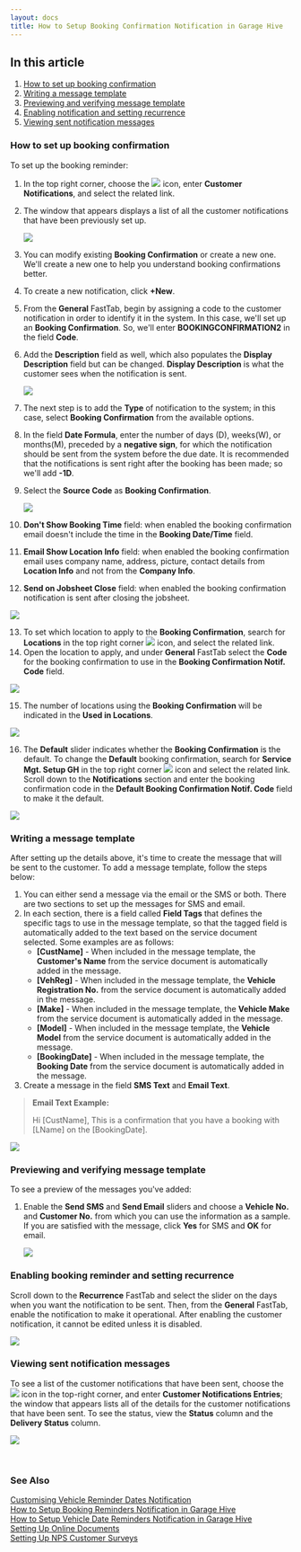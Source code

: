 ```yaml
---
layout: docs
title: How to Setup Booking Confirmation Notification in Garage Hive
---
```


## In this article
1. [How to set up booking confirmation](#how-to-set-up-booking-confirmation)
2. [Writing a message template](#writing-a-message-template)
3. [Previewing and verifying message template](#previewing-and-verifying-message-template)
4. [Enabling notification and setting recurrence](#enabling-notification-and-setting-recurrence)
5. [Viewing sent notification messages](#viewing-sent-notification-messages)

### How to set up booking confirmation
To set up the booking reminder:
1. In the top right corner, choose the ![](media/search_icon.png) icon, enter **Customer Notifications**, and select the related link.
2. The window that appears displays a list of all the customer notifications that have been previously set up.

   ![](media/garagehive-booking-reminder1.gif)

3. You can modify existing **Booking Confirmation** or create a new one. We'll create a new one to help you understand booking confirmations better.
4. To create a new notification, click **+New**.
5. From the **General** FastTab, begin by assigning a code to the customer notification in order to identify it in the system. In this case, we'll set up an **Booking Confirmation**. So, we'll enter **BOOKINGCONFIRMATION2** in the field **Code**.
6. Add the **Description** field as well, which also populates the **Display Description** field but can be changed. **Display Description** is what the customer sees when the notification is sent.

   ![](media/garagehive-booking-confirmation1.gif)

7. The next step is to add the **Type** of notification to the system; in this case, select **Booking Confirmation** from the available options.
8. In the field **Date Formula**, enter the number of days (D), weeks(W), or months(M), preceded by a **negative sign**, for which the notification should be sent from the system before the due date. It is recommended that the notifications is sent right after the booking has been made; so we'll add **-1D**.
9. Select the **Source Code** as **Booking Confirmation**.

   ![](media/garagehive-booking-confirmation2.gif)

10. **Don't Show Booking Time** field: when enabled the booking confirmation email doesn't include the time in the **Booking Date/Time** field.
11. **Email Show Location Info** field: when enabled the booking confirmation email uses company name, address, picture, contact details from **Location Info** and not from the **Company Info**.
12. **Send on Jobsheet Close** field: when enabled the booking confirmation notification is sent after closing the jobsheet.

   ![](media/garagehive-booking-confirmation3.png)

13. To set which location to apply to the **Booking Confirmation**, search for **Locations** in the top right corner ![](media/search_icon.png) icon, and select the related link.
14. Open the location to apply, and under **General** FastTab select the **Code** for the booking confirmation to use in the **Booking Confirmation Notif. Code** field.

   ![](media/garagehive-booking-confirmation4.gif)

15. The number of locations using the **Booking Confirmation** will be indicated in the **Used in Locations**. 

   ![](media/garagehive-booking-confirmation5.png)

16. The **Default** slider indicates whether the **Booking Confirmation** is the default. To change the **Default** booking confirmation, search for **Service Mgt. Setup GH** in the top right corner ![](media/search_icon.png) icon and select the related link. Scroll down to the **Notifications** section and enter the booking confirmation code in the **Default Booking Confirmation Notif. Code** field to make it the default.

   ![](media/garagehive-booking-confirmation6.gif)


### Writing a message template
After setting up the details above, it's time to create the message that will be sent to the customer. To add a message template, follow the steps below:
1. You can either send a message via the email or the SMS or both. There are two sections to set up the messages for SMS and email.
1. In each section, there is a field called **Field Tags** that defines the specific tags to use in the message template, so that the tagged field is automatically added to the text based on the service document selected. Some examples are as follows:
   * **[CustName]** - When included in the message template, the **Customer's Name** from the service document is automatically added in the message.
   * **[VehReg]** - When included in the message template, the **Vehicle Registration No.** from the service document is automatically added in the message.
   * **[Make]** - When included in the message template, the **Vehicle Make** from the service document is automatically added in the message.
   * **[Model]** - When included in the message template, the **Vehicle Model** from the service document is automatically added in the message.
   * **[BookingDate]** - When included in the message template, the **Booking Date** from the service document is automatically added in the message.
1. Create a message in the field **SMS Text** and **Email Text**.

> **Email Text Example:**
>
> Hi [CustName], This is a confirmation that you have a booking with [LName] on the [BookingDate].

   ![](media/garagehive-booking-confirmation7.gif)

### Previewing and verifying message template
To see a preview of the messages you've added:
1. Enable the **Send SMS** and **Send Email** sliders and choose a **Vehicle No.** and **Customer No.** from which you can use the information as a sample. If you are satisfied with the message, click **Yes** for SMS and **OK** for email.

   ![](media/garagehive-booking-confirmation8.gif)

### Enabling booking reminder and setting recurrence
Scroll down to the **Recurrence** FastTab and select the slider on the days when you want the notification to be sent.
Then, from the **General** FastTab, enable the notification to make it operational. After enabling the customer notification, it cannot be edited unless it is disabled.

   ![](media/garagehive-booking-confirmation9.gif)

### Viewing sent notification messages
To see a list of the customer notifications that have been sent, choose the ![](media/search_icon.png) icon in the top-right corner, and enter **Customer Notifications Entries**; the window that appears lists all of the details for the customer notifications that have been sent. To see the status, view the **Status** column and the **Delivery Status** column.

![](media/garagehive-booking-reminder10.gif)


<br>

### **See Also**
[Customising Vehicle Reminder Dates Notification](garagehive-customising-vehicle-reminder-dates.html) \
[How to Setup Booking Reminders Notification in Garage Hive](garagehive-booking-reminders.html) \
[How to Setup Vehicle Date Reminders Notification in Garage Hive](garagehive-vehicle-date-reminders.html) \
[Setting Up Online Documents](garagehive-online-documents-setting-up-online-documents.html#customer-notification-set-up) \
[Setting Up NPS Customer Surveys](garagehive-surveys-setting-up-customer-surveys.html)